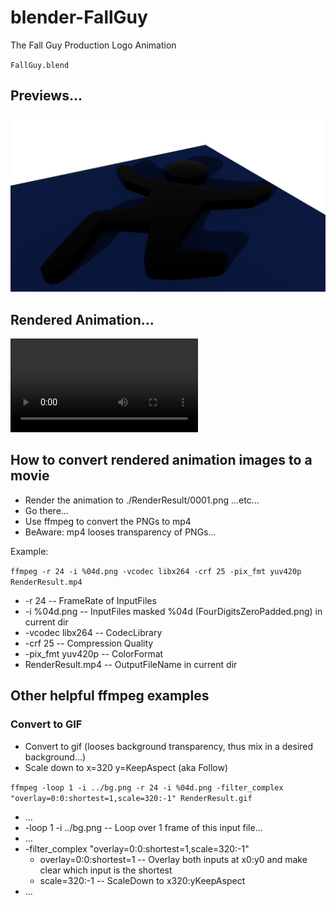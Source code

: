 # blender-FallGuy

The Fall Guy Production Logo Animation

`FallGuy.blend`

## Previews...

![Preview picture](Samples/FallGuy-1.png "Preview Picture of Fall Guy Logo...")

## Rendered Animation...

![Click here for file link and choose display raw there...](Samples/FallGuySample.mp4 "Rendered animation sample...")

## How to convert rendered animation images to a movie

* Render the animation to ./RenderResult/0001.png ...etc...
* Go there...
* Use ffmpeg to convert the PNGs to mp4
* BeAware: mp4 looses transparency of PNGs...

Example:

`ffmpeg -r 24 -i %04d.png -vcodec libx264 -crf 25 -pix_fmt yuv420p RenderResult.mp4`

* -r 24 -- FrameRate of InputFiles
* -i %04d.png -- InputFiles masked %04d (FourDigitsZeroPadded.png) in current dir
* -vcodec libx264 -- CodecLibrary
* -crf 25 -- Compression Quality
* -pix_fmt yuv420p -- ColorFormat
* RenderResult.mp4 -- OutputFileName in current dir

## Other helpful ffmpeg examples

### Convert to GIF

* Convert to gif (looses background transparency, thus mix in a desired background...)
* Scale down to x=320 y=KeepAspect (aka Follow)

`ffmpeg -loop 1 -i ../bg.png -r 24 -i %04d.png -filter_complex "overlay=0:0:shortest=1,scale=320:-1" RenderResult.gif`

* ...
* -loop 1 -i ../bg.png -- Loop over 1 frame of this input file...
* ...
* -filter_complex "overlay=0:0:shortest=1,scale=320:-1"
    * overlay=0:0:shortest=1 -- Overlay both inputs at x0:y0 and make clear which input is the shortest
    * scale=320:-1 -- ScaleDown to x320:yKeepAspect
* ...
